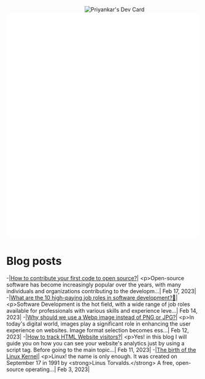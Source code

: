 
<a href="https://app.daily.dev/priyankarpal"><img src="https://github.com/priyankarpal/priyankarpal/blob/main/devcard.svg" width="300" align="right" alt="Priyankar's Dev Card"/></a>

![Metrics](/github-metrics.svg)
# Blog posts
<!-- BLOG-POST-LIST:START -->
 -|[How to contribute your first code to open source?](https://itspp.hashnode.dev/how-to-contribute-your-first-code-to-open-source)| &lt;p&gt;Open-source software has become increasingly popular over the years, with many individuals and organizations contributing to the developm...| Feb 17, 2023|
 -|[What are the 10 high-paying job roles in software development?🤔](https://itspp.hashnode.dev/what-are-the-10-high-paying-job-roles-in-software-development)| &lt;p&gt;Software Development is the hot field, with a wide range of job roles available for professionals with various skills and experience leve...| Feb 14, 2023|
 -|[Why should we use a Webp image instead of PNG or JPG?](https://itspp.hashnode.dev/why-should-we-use-a-webp-image-instead-of-png-or-jpg)| &lt;p&gt;In today&#39;s digital world, images play a significant role in enhancing the user experience on websites. Image format selection becomes ess...| Feb 12, 2023|
 -|[How to track HTML Website visitors?](https://itspp.hashnode.dev/how-to-track-html-website-visitors)| &lt;p&gt;Yes! in this blog I will guide you on how you can see your website&#39;s analytics just by using a script tag. Before going to the main topic...| Feb 11, 2023|
 -|[The birth of the Linux Kernel](https://itspp.hashnode.dev/the-birth-of-the-linux-kernel)| &lt;p&gt;Linux! the name is only enough. It was created on September 17 in 1991 by &lt;strong&gt;Linus Torvalds.&lt;/strong&gt; A free, open-source operating...| Feb 3, 2023|<!-- BLOG-POST-LIST:END -->
